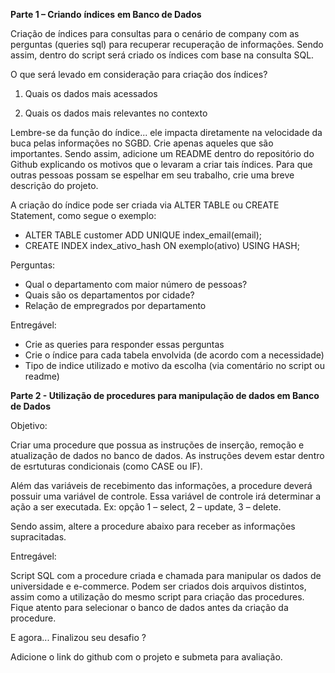 **Parte 1 – Criando** **índices** **em Banco de Dados** 

Criação de índices para consultas para o cenário de company com as perguntas (queries sql) para recuperar recuperação de informações. Sendo assim, dentro do script será criado os índices com base na consulta SQL. 

O que será levado em consideração para criação dos índices? 

1. Quais os dados mais acessados 

1. Quais os dados mais relevantes no contexto 

Lembre-se da função do índice... ele impacta diretamente na velocidade da buca pelas informações no SGBD. Crie apenas aqueles que são importantes. Sendo assim, adicione um README dentro do repositório do Github explicando os motivos que o levaram a criar tais índices. Para que outras pessoas possam se espelhar em seu trabalho, crie uma breve descrição do projeto. 



A criação do índice pode ser criada via ALTER TABLE ou CREATE Statement, como segue o exemplo: 

- ALTER TABLE customer ADD UNIQUE index_email(email); 
- CREATE INDEX index_ativo_hash ON exemplo(ativo) USING HASH; 

Perguntas: 

- Qual o departamento com maior número de pessoas? 
- Quais são os departamentos por cidade? 
- Relação de empregrados por departamento 

Entregável: 

- Crie as queries para responder essas perguntas 
- Crie o índice para cada tabela envolvida (de acordo com a necessidade) 
- Tipo de indice utilizado e motivo da escolha (via comentário no script ou readme) 



**Parte 2 - Utilização de procedures para manipulação de dados em Banco de Dados** 

Objetivo: 

Criar uma procedure que possua as instruções de inserção, remoção e atualização de dados no banco de dados. As instruções devem estar dentro de esrtuturas condicionais (como CASE ou IF). 

Além das variáveis de recebimento das informações, a procedure deverá possuir uma variável de controle. Essa variável de controle irá determinar a ação a ser executada. Ex: opção 1 – select, 2 – update, 3 – delete. 

 

Sendo assim, altere a procedure abaixo para receber as informações supracitadas. 

 

Entregável: 

Script SQL com a procedure criada e chamada para manipular os dados de universidade e e-commerce. Podem ser criados dois arquivos distintos, assim como a utilização do mesmo script para criação das procedures. Fique atento para selecionar o banco de dados antes da criação da procedure. 

 

E agora... Finalizou seu desafio ? 

Adicione o link do github com o projeto e submeta para avaliação.